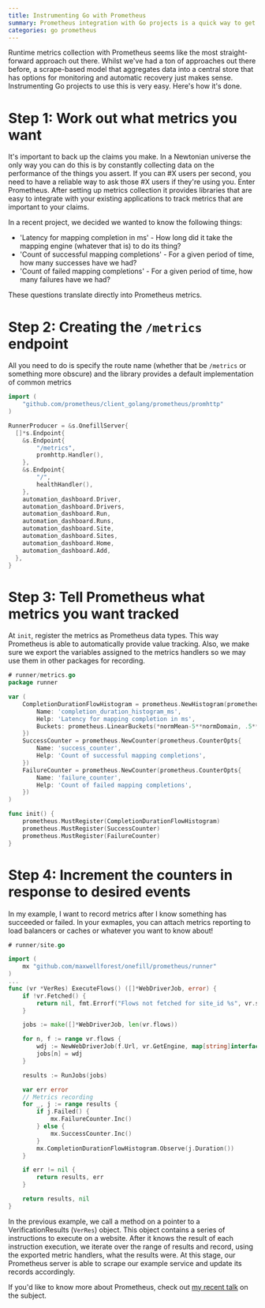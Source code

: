 ```yaml
---
title: Instrumenting Go with Prometheus
summary: Prometheus integration with Go projects is a quick way to get flexible metrics reporting for mission-critical systems.
categories: go prometheus
---
```

Runtime metrics collection with Prometheus seems like the most straight-forward approach out there. Whilst we've had a ton of approaches out there before, a scrape-based model that aggregates data into a central store that has options for monitoring and automatic recovery just makes sense. Instrumenting Go projects to use this is very easy. Here's how it's done.

# Step 1: Work out what metrics you want

It's important to back up the claims you make. In a Newtonian universe the only way you can do this is by constantly collecting data on the performance of the things you assert. If you can #X users per second, you need to have a reliable way to ask those #X users if they're using you. Enter Prometheus. After setting up metrics collection it provides libraries that are easy to integrate with your existing applications to track metrics that are important to your claims.

In a recent project, we decided we wanted to know the following things:
- 'Latency for mapping completion in ms' - How long did it take the mapping engine (whatever that is) to do its thing?
- 'Count of successful mapping completions' - For a given period of time, how many successes have we had?
- 'Count of failed mapping completions' - For a given period of time, how many failures have we had?

These questions translate directly into Prometheus metrics.

# Step 2: Creating the `/metrics` endpoint

All you need to do is specify the route name (whether that be `/metrics` or something more obscure) and the library provides a default implementation of common metrics

```go
import (
    "github.com/prometheus/client_golang/prometheus/promhttp"
)

RunnerProducer = &s.OnefillServer{
  []*s.Endpoint{
    &s.Endpoint{
        "/metrics",
        promhttp.Handler(),
    },
    &s.Endpoint{
        "/",
        healthHandler(),
    },
    automation_dashboard.Driver,
    automation_dashboard.Drivers,
    automation_dashboard.Run,
    automation_dashboard.Runs,
    automation_dashboard.Site,
    automation_dashboard.Sites,
    automation_dashboard.Home,
    automation_dashboard.Add,
  },
}

```

# Step 3: Tell Prometheus what metrics you want tracked

At `init`, register the metrics as Prometheus data types. This way Prometheus is able to automatically provide value tracking. Also, we make sure we export the variables assigned to the metrics handlers so we may use them in other packages for recording.

```go
# runner/metrics.go
package runner

var (
    CompletionDurationFlowHistogram = prometheus.NewHistogram(prometheus.HistogramOpts{
        Name: 'completion_duration_histogram_ms',
        Help: 'Latency for mapping completion in ms',
        Buckets: prometheus.LinearBuckets(*normMean-5**normDomain, .5**normDomain, 20),
    })
    SuccessCounter = prometheus.NewCounter(prometheus.CounterOpts{
        Name: 'success_counter',
        Help: 'Count of successful mapping completions',
    })
    FailureCounter = prometheus.NewCounter(prometheus.CounterOpts{
        Name: 'failure_counter',
        Help: 'Count of failed mapping completions',
    })
)

func init() {
    prometheus.MustRegister(CompletionDurationFlowHistogram)
    prometheus.MustRegister(SuccessCounter)
    prometheus.MustRegister(FailureCounter)
}
```

# Step 4: Increment the counters in response to desired events

In my example, I want to record metrics after I know something has succeeded or failed. In your exmaples, you can attach metrics reporting to load balancers or caches or whatever you want to know about!

```go
# runner/site.go

import (
    mx "github.com/maxwellforest/onefill/prometheus/runner"
)
...
func (vr *VerRes) ExecuteFlows() ([]*WebDriverJob, error) {
    if !vr.Fetched() {
        return nil, fmt.Errorf("Flows not fetched for site_id %s", vr.site_id)
    }

    jobs := make([]*WebDriverJob, len(vr.flows))

    for n, f := range vr.flows {
        wdj := NewWebDriverJob(f.Url, vr.GetEngine, map[string]interface{}{})
        jobs[n] = wdj
    }

    results := RunJobs(jobs)

    var err error
    // Metrics recording
    for _, j := range results {
        if j.Failed() {
            mx.FailureCounter.Inc()
        } else {
            mx.SuccessCounter.Inc()
        }
        mx.CompletionDurationFlowHistogram.Observe(j.Duration())
    }

    if err != nil {
        return results, err
    }

    return results, nil
}

```

In the previous example, we call a method on a pointer to a VerificationResults (`VerRes`) object. This object contains a series of instructions to execute on a website. After it knows the result of each instruction execution, we iterate over the range of results and record, using the exported metric handlers, what the results were. At this stage, our Prometheus server is able to scrape our example service and update its records accordingly.

If you'd like to know more about Prometheus, check out [my recent talk](https://htmldrum.com/static/presentations/prometheus/index.html) on the subject.

